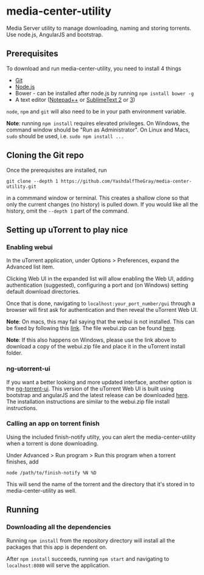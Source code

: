 # media-center-utility
Media Server utility to manage downloading, naming and storing torrents. Use node.js, AngularJS and bootstrap.

## Prerequisites
To download and run media-center-utility, you need to install 4 things

- [Git](http://git-scm.com/downloads)
- [Node.js](http://nodejs.org/download/)
- Bower - can be installed after node.js by running `npm isntall bower -g`
- A text editor ([Notepad++](http://notepad-plus-plus.org/download/v6.7.4.html) or [SublimeText 2](http://www.sublimetext.com/2) or [3](http://www.sublimetext.com/3))

`node`, `npm` and `git` will also need to be in your path environment variable. 

**Note**: running `npm install` requires elevated privileges. On Windows, the command window should be "Run as Administrator". On Linux and Macs, `sudo` should be used, i.e. `sudo npm install ...`

## Cloning the Git repo

Once the prerequisites are installed, run 

    git clone --depth 1 https://github.com/YashdalfTheGray/media-center-utility.git

in a commmand window or terminal. This creates a shallow clone so that only the current changes (no history) is pulled down. If you would like all the history, omit the `--depth 1` part of the command. 

## Setting up uTorrent to play nice

### Enabling webui

In the uTorrent application, under Options > Preferences, expand the Advanced list item.

Clicking Web UI in the expanded list will allow enabling the Web UI, adding authentication (suggested), configuring a port and (on Windows) setting default download directories.

Once that is done, navigating to `localhost:your_port_number/gui` through a browser will first ask for authentication and then reveal the uTorrent Web UI. 

**Note**: On macs, this may fail saying that the webui is not installed. This can be fixed by following this [link](http://forum.utorrent.com/topic/69643-how-to-install-webui/). The file webui.zip can be found [here](http://forum.utorrent.com/topic/49588-%C2%B5torrent-webui/). 

**Note**: If this also happens on Windows, please use the link above to download a copy of the webui.zip file and place it in the uTorrent install folder. 

### ng-utorrent-ui

If you want a better looking and more updated interface, another option is the [ng-torrent-ui](https://github.com/psychowood/ng-torrent-ui). This version of the uTorrent Web UI is built using bootstrap and angularJS and the latest release can be downloaded [here](https://github.com/psychowood/ng-torrent-ui/releases). The installation instructions are similar to the webui.zip file install instructions. 

### Calling an app on torrent finish

Using the included finish-notify utilty, you can alert the media-center-utility when a torrent is done downloading.

Under Advanced > Run program > Run this program when a torrent finishes, add

`node /path/to/finish-notify %N %D`

This will send the name of the torrent and the directory that it's stored in to media-center-utility as well. 

## Running

### Downloading all the dependencies

Running `npm install` from the repository directory will install all the packages that this app is dependent on.

After `npm install` succeeds, running `npm start` and navigating to `localhost:8080` will serve the application.  

